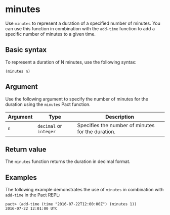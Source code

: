 # minutes

Use `minutes` to represent a duration of a specified number of minutes.
You can use this function in combination with the `add-time` function to add a specific number of minutes to a given time.

## Basic syntax

To represent a duration of N minutes, use the following syntax:

```pact
(minutes n)
```

## Argument

Use the following argument to specify the number of minutes for the duration using the `minutes` Pact function.

| Argument | Type | Description |
| --- | --- | --- |
| `n` | `decimal` or `integer` | Specifies the number of minutes for the duration. |

## Return value

The `minutes` function returns the duration in decimal format.

## Examples

The following example demonstrates the use of `minutes` in combination with `add-time` in the Pact REPL:

```pact
pact> (add-time (time "2016-07-22T12:00:00Z") (minutes 1))
2016-07-22 12:01:00 UTC
```
